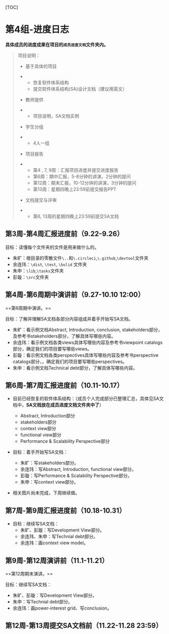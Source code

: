 [TOC]

# 第4组-进度日志

**具体成员的进度成果在项目的`成员进度文档`文件夹内。**

> 项目说明：
>
> - 基于具体的项目
>
> - - 恢复软件体系结构
>   - 提交软件体系结构(SA)设计文档（建议用英文）
>
> - 教师提供
>
> - - 项目说明，SA文档实例
>
> - 学生分组
>
> - - 4人一组
>
> - 项目报告
>
> - - 第4 , 7, 9周：汇报项目进度并提交进度报告
>   - 第6周：期中汇报，5-8分钟的讲演，2分钟的提问
>   - 第12周：期末汇报，10-12分钟的讲演，3分钟的提问
>   - 第13周：星期四晚上23:59前提交报告PPT
>
> - 文档提交与评审
>
> - - 第6, 13周的星期四晚上23:59前提交SA文档

## 第3周-第4周汇报进度前（9.22-9.26）

目标：读懂每个文件夹的文件是用来做什么的。

- 朱旷：根目录的零散文件`\..`和`\.circleci`,`\.github`,`\devtool`文件夹
- 余连玮：`\dist`, `\test`, `\bulid` 文件夹
- 朱申：`\lib`,`\tasks`文件夹
- 彭璇：`\src`文件夹

## 第4周-第6周期中演讲前（9.27-10.10 12:00）

==第6周期中演讲。==

目标：了解并理解SA文档各部分内容组成并着手开始写SA文档。

- 朱旷：看示例文档Abstract, Introduction, conclusion, stakeholders部分，及参考书stakeholders部分，了解具体写哪些内容。 
- 余连玮：看示例文档各类views具体写哪些内容及参考书viewpoint catalogs部分，确定我们的项目要写哪些views。
- 彭璇：看示例文档各类perspectives具体写哪些内容及参考书perspective catalogs部分，，确定我们的项目要写哪些perspectives。
- 朱申：看示例文档Technical debt部分，了解具体写哪些内容。

## 第6周-第7周汇报进度前（10.11-10.17）

- 目前已经恢复的软件体系结构：（成员个人完成部分已整理汇总，具体见SA文档中，**SA文档放在成员进度文档文件夹中了**）
  - Abstract, Introduction部分
  - stakeholders部分
  - context view部分
  - functional view部分
  - Performance & Scalability Perspective部分

- 目标：着手开始写SA文档：
  - 朱旷：写stakeholders部分。 
  - 余连玮：写Abstract, Introduction, functional view部分。
  - 彭璇：写Performance & Scalability Perspective部分。
  - 朱申：写context view部分。
- 相关图片尚未完成，下周继续做。

## 第7周-第9周汇报进度前（10.18-10.31）

- 目标：继续写SA文档：
  - 朱旷、彭璇：写Development View部分。
  - 余连玮、朱申：写Technial debt部分。
  - 余连玮：画context view model。

## 第9周-第12周演讲前（11.1-11.21）

==第12周期末演讲。==

目标：继续写SA文档：

- 朱旷、彭璇：写Development View部分。
- 朱申：写Technial debt部分。
- 余连玮：画power-interest grid、写conclusion。

## 第12周-第13周提交SA文档前（11.22-11.28 23:59）

